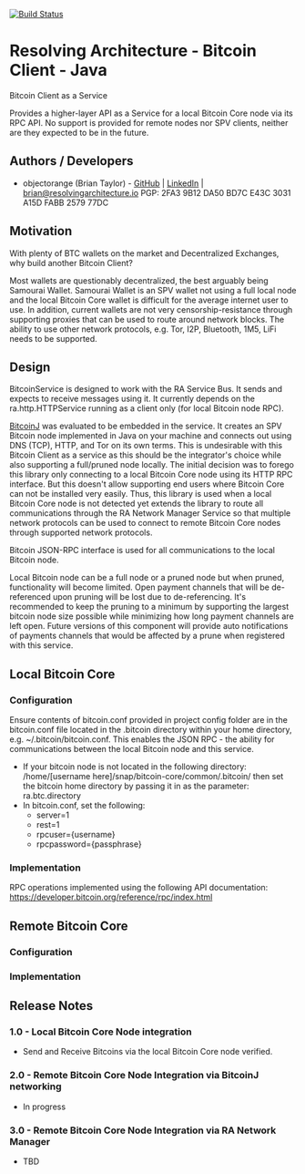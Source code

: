 [![Build Status](https://travis-ci.com/resolvingarchitecture/bitcoin-client-java.svg?branch=master)](https://travis-ci.com/resolvingarchitecture/bitcoin-client-java)

# Resolving Architecture - Bitcoin Client - Java
Bitcoin Client as a Service

Provides a higher-layer API as a Service for a local Bitcoin Core node via its RPC API.
No support is provided for remote nodes nor SPV clients, neither are they expected to be in the future.

## Authors / Developers

* objectorange (Brian Taylor) - [GitHub](https://github.com/objectorange) | [LinkedIn](https://www.linkedin.com/in/decentralizationarchitect/) | brian@resolvingarchitecture.io PGP: 2FA3 9B12 DA50 BD7C E43C 3031 A15D FABB 2579 77DC

## Motivation
With plenty of BTC wallets on the market and Decentralized Exchanges, why build another Bitcoin Client?

Most wallets are questionably decentralized, the best arguably being Samourai Wallet.
Samourai Wallet is an SPV wallet not using a full local node and the local Bitcoin Core wallet
is difficult for the average internet user to use. In addition, current wallets are not very censorship-resistance
through supporting proxies that can be used to route around network blocks.
The ability to use other network protocols, e.g. Tor, I2P, Bluetooth, 1M5, LiFi needs to be supported.

## Design
BitcoinService is designed to work with the RA Service Bus. It sends and expects to receive messages using it.
It currently depends on the ra.http.HTTPService running as a client only (for local Bitcoin node RPC).

[BitcoinJ](https://bitcoinj.org/) was evaluated to be embedded in the service. It creates an SPV Bitcoin node implemented in Java
on your machine and connects out using DNS (TCP), HTTP, and Tor on its own terms. This is undesirable with this Bitcoin Client
as a service as this should be the integrator's choice while also supporting a full/pruned node locally. The initial
decision was to forego this library only connecting to a local Bitcoin Core node using its HTTP RPC interface. But this
doesn't allow supporting end users where Bitcoin Core can not be installed very easily. Thus, this library is used
when a local Bitcoin Core node is not detected yet extends the library to route all communications through the RA
Network Manager Service so that multiple network protocols can be used to connect to remote Bitcoin Core nodes
through supported network protocols.

Bitcoin JSON-RPC interface is used for all communications to the local Bitcoin node.

Local Bitcoin node can be a full node or a pruned node but when pruned, functionality will become limited.
Open payment channels that will be de-referenced upon pruning will be lost due to de-referencing.
It's recommended to keep the pruning to a minimum by supporting the largest bitcoin node size possible while minimizing how long payment channels are left open.
Future versions of this component will provide auto notifications of payments channels that would be affected by a prune when registered with this service.

## Local Bitcoin Core

### Configuration
Ensure contents of bitcoin.conf provided in project config folder are in the bitcoin.conf file located in the .bitcoin
directory within your home directory, e.g. ~/.bitcoin/bitcoin.conf. This enables the JSON RPC - the ability for communications
between the local Bitcoin node and this service.

* If your bitcoin node is not located in the following directory: /home/[username here]/snap/bitcoin-core/common/.bitcoin/
then set the bitcoin home directory by passing it in as the parameter: ra.btc.directory
* In bitcoin.conf, set the following:
  * server=1
  * rest=1
  * rpcuser={username}
  * rpcpassword={passphrase}

### Implementation
RPC operations implemented using the following API documentation: https://developer.bitcoin.org/reference/rpc/index.html

## Remote Bitcoin Core

### Configuration

### Implementation

## Release Notes

### 1.0 - Local Bitcoin Core Node integration
* Send and Receive Bitcoins via the local Bitcoin Core node verified.

### 2.0 - Remote Bitcoin Core Node Integration via BitcoinJ networking
* In progress

### 3.0 - Remote Bitcoin Core Node Integration via RA Network Manager
* TBD
